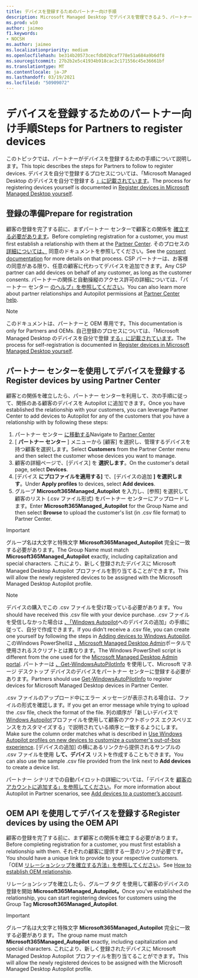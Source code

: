 ```yaml
---
title: デバイスを登録するためのパートナー向け手順
description: Microsoft Managed Desktop でデバイスを管理できるよう、パートナーがデバイスを登録する方法
ms.prod: w10
author: jaimeo
f1.keywords:
- NOCSH
ms.author: jaimeo
ms.localizationpriority: medium
ms.openlocfilehash: be314b20573cecfdb020caf778e51a684a9b6df8
ms.sourcegitcommit: 27b2b2e5c41934b918cac2c171556c45e36661bf
ms.translationtype: MT
ms.contentlocale: ja-JP
ms.lasthandoff: 03/19/2021
ms.locfileid: "50909072"
---
```

# <a name="steps-for-partners-to-register-devices"></a><span data-ttu-id="ed6f0-103">デバイスを登録するためのパートナー向け手順</span><span class="sxs-lookup"><span data-stu-id="ed6f0-103">Steps for Partners to register devices</span></span>


<span data-ttu-id="ed6f0-104">このトピックでは、パートナーがデバイスを登録するための手順について説明します。</span><span class="sxs-lookup"><span data-stu-id="ed6f0-104">This topic describes the steps for Partners to follow to register devices.</span></span> <span data-ttu-id="ed6f0-105">デバイスを自分で登録するプロセスについては、「Microsoft Managed Desktop のデバイスを自分で登録する [」に記載されています](register-devices-self.md)。</span><span class="sxs-lookup"><span data-stu-id="ed6f0-105">The process for registering devices yourself is documented in [Register devices in Microsoft Managed Desktop yourself](register-devices-self.md).</span></span>



## <a name="prepare-for-registration"></a><span data-ttu-id="ed6f0-106">登録の準備</span><span class="sxs-lookup"><span data-stu-id="ed6f0-106">Prepare for registration</span></span> 
<span data-ttu-id="ed6f0-107">顧客の登録を完了する前に、まずパートナー センターで顧客との関係を [確立する必要があります](https://partner.microsoft.com/dashboard)。</span><span class="sxs-lookup"><span data-stu-id="ed6f0-107">Before completing registration for a customer, you must first establish a relationship with them at the [Partner Center](https://partner.microsoft.com/dashboard).</span></span> <span data-ttu-id="ed6f0-108">そのプロセスの [詳細については、](/windows/deployment/windows-autopilot/registration-auth#csp-authorization) 同意のドキュメントを参照してください。</span><span class="sxs-lookup"><span data-stu-id="ed6f0-108">See the [consent documentation](/windows/deployment/windows-autopilot/registration-auth#csp-authorization) for more details on that process.</span></span> <span data-ttu-id="ed6f0-109">CSP パートナーは、お客様の同意がある限り、任意の顧客に代わってデバイスを追加できます。</span><span class="sxs-lookup"><span data-stu-id="ed6f0-109">Any CSP partner can add devices on behalf of any customer, as long as the customer consents.</span></span> <span data-ttu-id="ed6f0-110">パートナーの関係と自動操縦のアクセス許可の詳細については、「パートナー センター [のヘルプ」を参照してください](/partner-center/customers_revoke_admin_privileges#windows-autopilot)。</span><span class="sxs-lookup"><span data-stu-id="ed6f0-110">You can also learn more about partner relationships and Autopilot permissions at [Partner Center help](/partner-center/customers_revoke_admin_privileges#windows-autopilot).</span></span>


> [!NOTE]
> <span data-ttu-id="ed6f0-111">このドキュメントは、パートナーと OEM 専用です。</span><span class="sxs-lookup"><span data-stu-id="ed6f0-111">This documentation is only for Partners and OEMs.</span></span> <span data-ttu-id="ed6f0-112">自己登録のプロセスについては、「Microsoft Managed Desktop のデバイスを自分で登録 [する」に記載されています](register-devices-self.md)。</span><span class="sxs-lookup"><span data-stu-id="ed6f0-112">The process for self-registration is documented in [Register devices in Microsoft Managed Desktop yourself](register-devices-self.md).</span></span>


## <a name="register-devices-by-using-partner-center"></a><span data-ttu-id="ed6f0-113">パートナー センターを使用してデバイスを登録する</span><span class="sxs-lookup"><span data-stu-id="ed6f0-113">Register devices by using Partner Center</span></span>

<span data-ttu-id="ed6f0-114">顧客との関係を確立したら、パートナー センターを利用して、次の手順に従って、関係のある顧客のデバイスを Autopilot に追加できます。</span><span class="sxs-lookup"><span data-stu-id="ed6f0-114">Once you have established the relationship with your customers, you can leverage Partner Center to add devices to Autopilot for any of the customers that you have a relationship with by following these steps:</span></span>

1. <span data-ttu-id="ed6f0-115">パートナー センター [に移動する](https://partner.microsoft.com/dashboard)</span><span class="sxs-lookup"><span data-stu-id="ed6f0-115">Navigate to [Partner Center](https://partner.microsoft.com/dashboard)</span></span>
2. <span data-ttu-id="ed6f0-116">[ **パートナー センター** ] メニューから [顧客] を選択し、管理するデバイスを持つ顧客を選択します。</span><span class="sxs-lookup"><span data-stu-id="ed6f0-116">Select **Customers** from the Partner Center menu and then select the customer whose devices you want to manage.</span></span>
3. <span data-ttu-id="ed6f0-117">顧客の詳細ページで、[デバイス] を **選択します**。</span><span class="sxs-lookup"><span data-stu-id="ed6f0-117">On the customer's detail page, select **Devices**.</span></span>
4. <span data-ttu-id="ed6f0-118">[デバイス **にプロファイルを適用する]** で、[デバイスの追加 **] を選択します**。</span><span class="sxs-lookup"><span data-stu-id="ed6f0-118">Under **Apply profiles** to devices, select **Add devices**.</span></span>
5. <span data-ttu-id="ed6f0-119">グループ **Microsoft365Managed_Autopilot** を入力し、[参照] を選択して顧客のリスト (.csv ファイル形式) をパートナー センターにアップロードします。</span><span class="sxs-lookup"><span data-stu-id="ed6f0-119">Enter **Microsoft365Managed_Autopilot** for the Group Name and then select **Browse** to upload the customer's list (in .csv file format) to Partner Center.</span></span>


> [!IMPORTANT]
> <span data-ttu-id="ed6f0-120">グループ名は大文字と特殊文字 **Microsoft365Managed_Autopilot** 完全に一致する必要があります。</span><span class="sxs-lookup"><span data-stu-id="ed6f0-120">The Group Name must match **Microsoft365Managed_Autopilot** exactly, including capitalization and special characters.</span></span> <span data-ttu-id="ed6f0-121">これにより、新しく登録されたデバイスに Microsoft Managed Desktop Autopilot プロファイルを割り当てることができます。</span><span class="sxs-lookup"><span data-stu-id="ed6f0-121">This will allow the newly registered devices to be assigned with the Microsoft Managed Desktop Autopilot profile.</span></span>

>[!NOTE]
> <span data-ttu-id="ed6f0-122">デバイスの購入でこの .csv ファイルを受け取っている必要があります。</span><span class="sxs-lookup"><span data-stu-id="ed6f0-122">You should have received this .csv file with your device purchase.</span></span> <span data-ttu-id="ed6f0-123">.csv ファイルを受信しなかった場合は [、「Windows Autopilot](/windows/deployment/windows-autopilot/add-devices#collecting-the-hardware-id-from-existing-devices-using-powershell)へのデバイスの追加」の手順に従って、自分で作成できます。</span><span class="sxs-lookup"><span data-stu-id="ed6f0-123">If you didn't receive a .csv file, you can create one yourself by following the steps in [Adding devices to Windows Autopilot](/windows/deployment/windows-autopilot/add-devices#collecting-the-hardware-id-from-existing-devices-using-powershell).</span></span> <span data-ttu-id="ed6f0-124">このWindows PowerShellは [、Microsoft Managed Desktop Admin](./register-devices-self.md?view=o365-worldwide#obtain-the-hardware-hash)ポータルで使用されるスクリプトとは異なります。</span><span class="sxs-lookup"><span data-stu-id="ed6f0-124">The Windows PowerShell script is different from the one used for the [Microsoft Managed Desktop Admin portal](./register-devices-self.md?view=o365-worldwide#obtain-the-hardware-hash).</span></span> <span data-ttu-id="ed6f0-125">パートナーは [、Get-WindowsAutoPilotInfo](https://www.powershellgallery.com/packages/Get-WindowsAutoPilotInfo) を使用して、Microsoft マネージ デスクトップ デバイスのデバイスをパートナー センターに登録する必要があります。</span><span class="sxs-lookup"><span data-stu-id="ed6f0-125">Partners should use [Get-WindowsAutoPilotInfo](https://www.powershellgallery.com/packages/Get-WindowsAutoPilotInfo) to register devices for Microsoft Managed Desktop devices in Partner Center.</span></span>

<span data-ttu-id="ed6f0-126">.csv ファイルのアップロード中にエラー メッセージが表示される場合は、ファイルの形式を確認します。</span><span class="sxs-lookup"><span data-stu-id="ed6f0-126">If you get an error message while trying to upload the .csv file, check the format of the file.</span></span> <span data-ttu-id="ed6f0-127">列の順序が「新しいデバイスで [Windows Autopilot](/partner-center/autopilot#add-devices-to-a-customers-account)プロファイルを使用して顧客のアウトボックス エクスペリエンスをカスタマイズする」で説明されている順序と一致するようにします。</span><span class="sxs-lookup"><span data-stu-id="ed6f0-127">Make sure the column order matches what is described in [Use Windows Autopilot profiles on new devices to customize a customer's out-of-box experience](/partner-center/autopilot#add-devices-to-a-customers-account).</span></span> <span data-ttu-id="ed6f0-128">[デバイスの追加] の横にあるリンクから提供されるサンプルの .csv ファイルを使用 **して、デバイス** リストを作成することもできます。</span><span class="sxs-lookup"><span data-stu-id="ed6f0-128">You can also use the sample .csv file provided from the link next to **Add devices** to create a device list.</span></span> 

<span data-ttu-id="ed6f0-129">パートナー シナリオでの自動パイロットの詳細については、「デバイスを [顧客のアカウントに追加する」を参照してください](/partner-center/autopilot#add-devices-to-a-customers-account)。</span><span class="sxs-lookup"><span data-stu-id="ed6f0-129">For more information about Autopilot in Partner scenarios, see [Add devices to a customer’s account](/partner-center/autopilot#add-devices-to-a-customers-account).</span></span>


## <a name="register-devices-by-using-the-oem-api"></a><span data-ttu-id="ed6f0-130">OEM API を使用してデバイスを登録する</span><span class="sxs-lookup"><span data-stu-id="ed6f0-130">Register devices by using the OEM API</span></span>

<span data-ttu-id="ed6f0-131">顧客の登録を完了する前に、まず顧客との関係を確立する必要があります。</span><span class="sxs-lookup"><span data-stu-id="ed6f0-131">Before completing registration for a customer, you must first establish a relationship with them.</span></span> <span data-ttu-id="ed6f0-132">それぞれの顧客に提供する一意のリンクが必要です。</span><span class="sxs-lookup"><span data-stu-id="ed6f0-132">You should have a unique link to provide to your respective customers.</span></span> <span data-ttu-id="ed6f0-133">「OEM [リレーションシップを確立する方法」を参照してください](/windows/deployment/windows-autopilot/registration-auth#oem-authorization)。</span><span class="sxs-lookup"><span data-stu-id="ed6f0-133">See [How to establish OEM relationship](/windows/deployment/windows-autopilot/registration-auth#oem-authorization).</span></span>

<span data-ttu-id="ed6f0-134">リレーションシップを確立したら、グループ タグ を使用して顧客のデバイスの登録を開始 **Microsoft365Managed_Autopilot。**</span><span class="sxs-lookup"><span data-stu-id="ed6f0-134">Once you've established the relationship, you can start registering devices for customers using the Group Tag **Microsoft365Managed_Autopilot**.</span></span>

> [!IMPORTANT]
> <span data-ttu-id="ed6f0-135">グループ名は大文字と特殊文字 **Microsoft365Managed_Autopilot** 完全に一致する必要があります。</span><span class="sxs-lookup"><span data-stu-id="ed6f0-135">The group name must match **Microsoft365Managed_Autopilot** exactly, including capitalization and special characters.</span></span> <span data-ttu-id="ed6f0-136">これにより、新しく登録されたデバイスに Microsoft Managed Desktop Autopilot プロファイルを割り当てることができます。</span><span class="sxs-lookup"><span data-stu-id="ed6f0-136">This will allow the newly registered devices to be assigned with the Microsoft Managed Desktop Autopilot profile.</span></span>